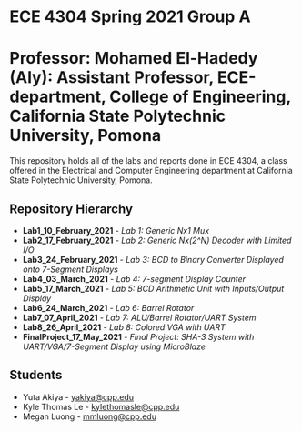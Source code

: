 # ECE 4304 Spring 2021 Group A 
# Professor: Mohamed El-Hadedy (Aly): Assistant Professor, ECE-department, College of Engineering, California State Polytechnic University, Pomona 

 This repository holds all of the labs and reports done in ECE 4304, a class offered in the Electrical and Computer Engineering department at California State Polytechnic University, Pomona.
 
 ## Repository Hierarchy
 * **Lab1_10_February_2021** - *Lab 1: Generic Nx1 Mux*
 * **Lab2_17_February_2021** - *Lab 2: Generic Nx(2^N) Decoder with Limited I/O*
 * **Lab3_24_February_2021** - *Lab 3: BCD to Binary Converter Displayed onto 7-Segment Displays*
 * **Lab4_03_March_2021**    - *Lab 4: 7-segment Display Counter*
 * **Lab5_17_March_2021**    - *Lab 5: BCD Arithmetic Unit with Inputs/Output Display*
 * **Lab6_24_March_2021**    - *Lab 6: Barrel Rotator*
 * **Lab7_07_April_2021**    - *Lab 7: ALU/Barrel Rotator/UART System*
 * **Lab8_26_April_2021**    - *Lab 8: Colored VGA with UART*
 * **FinalProject_17_May_2021** - *Final Project: SHA-3 System with UART/VGA/7-Segment Display using MicroBlaze*

## Students
 * Yuta Akiya - yakiya@cpp.edu
 * Kyle Thomas Le - kylethomasle@cpp.edu
 * Megan Luong - mmluong@cpp.edu
